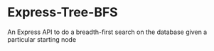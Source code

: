 # Express-Tree-BFS
An Express API to do a breadth-first search on the database given a particular starting node
